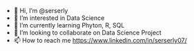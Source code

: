 - 👋 Hi, I’m @serserly
- 👀 I’m interested in Data Science
- 🌱 I’m currently learning Phyton, R, SQL
- 💞️ I’m looking to collaborate on Data Science Project
- 📫 How to reach me https://www.linkedin.com/in/serserly07/

<!---
serserly/serserly is a ✨ special ✨ repository because its `README.md` (this file) appears on your GitHub profile.
You can click the Preview link to take a look at your changes.
--->
